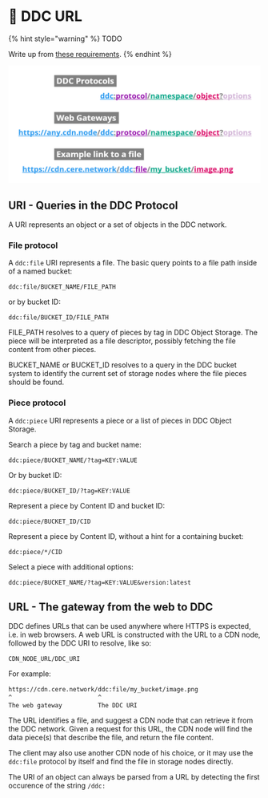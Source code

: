 # 🔗 DDC URL

{% hint style="warning" %}
TODO

Write up from [these requirements](https://www.notion.so/cere/Architecture-of-DDC-software-2d6824916b394fa0bc20ff176525d0fc#c8397cdafc4d4f5a9ddd1072a87c189e).
{% endhint %}


![Structure of DDC URLs](<../../.gitbook/assets/DDC URL.png>)


## URI - Queries in the DDC Protocol

A URI represents an object or a set of objects in the DDC network.


### File protocol

A `ddc:file` URI represents a file. The basic query points to a file path inside of a named bucket:

    ddc:file/BUCKET_NAME/FILE_PATH

or by bucket ID:

    ddc:file/BUCKET_ID/FILE_PATH

FILE_PATH resolves to a query of pieces by tag in DDC Object Storage. The piece will be interpreted
as a file descriptor, possibly fetching the file content from other pieces.

BUCKET_NAME or BUCKET_ID resolves to a query in the DDC bucket system to identify the current set
of storage nodes where the file pieces should be found.


### Piece protocol

A `ddc:piece` URI represents a piece or a list of pieces in DDC Object Storage.

Search a piece by tag and bucket name:

    ddc:piece/BUCKET_NAME/?tag=KEY:VALUE

Or by bucket ID:

    ddc:piece/BUCKET_ID/?tag=KEY:VALUE

Represent a piece by Content ID and bucket ID:

    ddc:piece/BUCKET_ID/CID

Represent a piece by Content ID, without a hint for a containing bucket:

    ddc:piece/*/CID

Select a piece with additional options:

    ddc:piece/BUCKET_NAME/?tag=KEY:VALUE&version:latest


## URL - The gateway from the web to DDC

DDC defines URLs that can be used anywhere where HTTPS is expected, i.e. in web browsers. A web URL is constructed with the URL to a CDN node, followed by the DDC URI to resolve, like so:

    CDN_NODE_URL/DDC_URI

For example:

    https://cdn.cere.network/ddc:file/my_bucket/image.png
    ^                        ^
    The web gateway          The DDC URI

The URL identifies a file, and suggest a CDN node that can retrieve it from the DDC network. Given
a request for this URL, the CDN node will find the data piece(s) that describe the file, and return
the file content.

The client may also use another CDN node of his choice, or it may use the `ddc:file` protocol by itself and
find the file in storage nodes directly.

The URI of an object can always be parsed from a URL by detecting the first occurence of the string `/ddc:`
